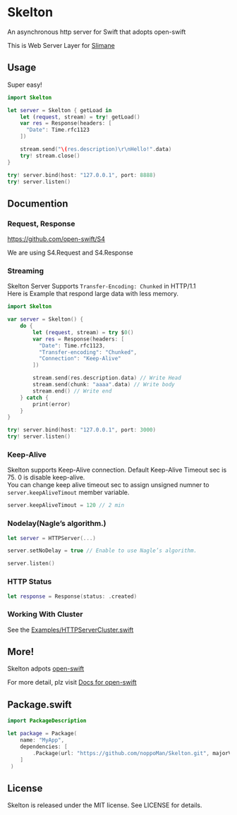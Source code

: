 # Skelton
An asynchronous http server for Swift that adopts open-swift

This is Web Server Layer for [Slimane](https://github.com/slimane-swift/slimane.git)

## Usage

Super easy!

```swift
import Skelton

let server = Skelton { getLoad in
    let (request, stream) = try! getLoad()
    var res = Response(headers: [
      "Date": Time.rfc1123
    ])

    stream.send("\(res.description)\r\nHello!".data)
    try! stream.close()
}

try! server.bind(host: "127.0.0.1", port: 8888)
try! server.listen()
```


## Documention

### Request, Response
https://github.com/open-swift/S4

We are using S4.Request and S4.Response

### Streaming

Skelton Server Supports `Transfer-Encoding: Chunked` in HTTP/1.1  
Here is Example that respond large data with less memory.

```swift
import Skelton

var server = Skelton() {
    do {
        let (request, stream) = try $0()
        var res = Response(headers: [
          "Date": Time.rfc1123,
          "Transfer-encoding": "Chunked",
          "Connection": "Keep-Alive"
        ])

        stream.send(res.description.data) // Write Head
        stream.send(chunk: "aaaa".data) // Write body
        stream.end() // Write end
    } catch {
        print(error)
    }
}

try! server.bind(host: "127.0.0.1", port: 3000)
try! server.listen()
```

### Keep-Alive
Skelton supports Keep-Alive connection. Default Keep-Alive Timeout sec is 75. 0 is disable keep-alive.  
You can change keep alive timeout sec to assign unsigned numner to `server.keepAliveTimout` member variable.

```swift
server.keepAliveTimout = 120 // 2 min
```

### Nodelay(Nagle’s algorithm.)

```swift
let server = HTTPServer(...)

server.setNoDelay = true // Enable to use Nagle’s algorithm.

server.listen()
```

### HTTP Status

```swift
let response = Response(status: .created)
```


### Working With Cluster
See the [Examples/HTTPServerCluster.swift](https://github.com/slimane-swift/Skelton/blob/master/Examples/HTTPServerCluster.swift)

## More!
Skelton adpots [open-swift](https://github.com/open-swift)

For more detail, plz visit [Docs for open-swift](https://github.com/open-swift/docs)

## Package.swift

```swift
import PackageDescription

let package = Package(
    name: "MyApp",
    dependencies: [
        .Package(url: "https://github.com/noppoMan/Skelton.git", majorVersion: 0, minor: 8),
    ]
 )
```

## License

Skelton is released under the MIT license. See LICENSE for details.
